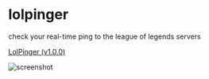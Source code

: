 # lolpinger
check your real-time ping to the league of legends servers

[LolPinger (v1.0.0)](https://github.com/sleep1337/lolpinger/releases/download/1.0.0/LoLPinger.exe)
  
  
![screenshot](https://i.imgur.com/pxK7ZUe.png)
